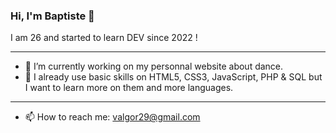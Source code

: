 ### Hi, I'm Baptiste 👋
I am 26 and started to learn DEV since 2022 !
_____________________________________________________________

- 🔭 I’m currently working on my personnal website about dance.
- 🌱 I already use basic skills on HTML5, CSS3, JavaScript, PHP & SQL but I want to learn more on them and more languages.

_____________________________________________________________
- 📫 How to reach me: valgor29@gmail.com

<!--
**BValgor/BValgor** is a ✨ _special_ ✨ repository because its `README.md` (this file) appears on your GitHub profile.

Here are some ideas to get you started:

- 🔭 I’m currently working on ...
- 🌱 I’m currently learning ...
- 👯 I’m looking to collaborate on ...
- 🤔 I’m looking for help with ...
- 💬 Ask me about ...
- 📫 How to reach me: ...
- 😄 Pronouns: ...
- ⚡ Fun fact: ...
-->
